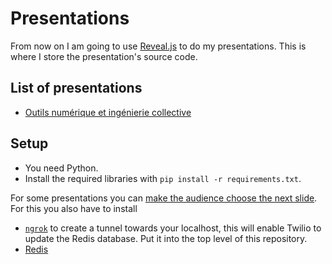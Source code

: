# Presentations

From now on I am going to use [Reveal.js](http://lab.hakim.se/reveal-js/#/) to do my presentations. This is where I store the presentation's source code.

## List of presentations

- [Outils numérique et ingénierie collective](app/static/content/ingenierie-collective.md)

## Setup

- You need Python.
- Install the required libraries with ``pip install -r requirements.txt``.

For some presentations you can [make the audience choose the next slide](https://www.twilio.com/blog/2014/11/choose-your-own-adventure-presentations-with-reveal-js-python-and-websockets.html). For this you also have to install

- [``ngrok``](https://ngrok.com/download) to create a tunnel towards your localhost, this will enable Twilio to update the Redis database. Put it into the top level of this repository.
- [Redis](http://redis.io/download)


